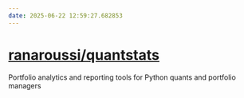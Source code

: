 ```yaml
---
date: 2025-06-22 12:59:27.682853
---
```


# [ranaroussi/quantstats](https://github.com/ranaroussi/quantstats)

Portfolio analytics and reporting tools for Python quants and portfolio managers
